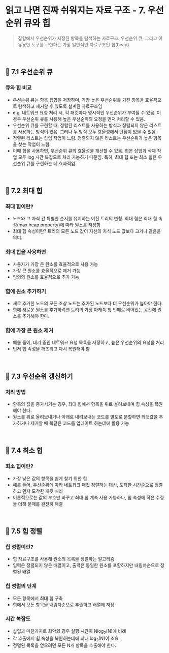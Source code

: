 # 읽고 나면 진짜 쉬워지는 자료 구조 - 7. 우선순위 큐와 힙

> 집합에서 우선순위가 지정된 항목을 탐색하는 자료구조: 우선순위 큐, 그리고 이 유용한 도구를 구현하는 가장 일반적인 자료구조인 힙(heap)

<br/>

## 🔖 7.1 우선순위 큐

### 큐와 힙 비교

- 우선순위 큐는 항목 집합을 저장하며, 가장 높은 우선순위를 가진 항목을 효율적으로 탐색하고 제거할 수 있도록 설계된 자료구조임
- e.g. 네트워크 요청 처리 시, 각 패킷마다 명시적인 우선순위가 부여될 수 있음. 이 경우 우선순위 큐를 사용해 높은 우선순위의 요청을 먼저 처리할 수 있음.
- 우선순위 큐를 구현할 때, 정렬된 리스트를 사용하는 방식과 정렬되지 않은 리스트를 사용하는 방식이 있음. 그러나 두 방식 모두 효율성에서 단점이 있을 수 있음.
- 정렬된 리스트는 삽입 작업이 느림. 정렬되지 않은 리스트는 우선순위가 높은 항목을 찾는 작업이 느림.
- 이때 힙을 사용하면, 우선순위 큐의 효율성을 개선할 수 있음. 힙은 삽입과 삭제 작업 모두 log 시간 복잡도로 처리 가능하기 때문임. 특히, 최대 힙 또는 최소 힙은 우선순위 큐를 구현하는 데 효과적임.

<br/>

## 🔖 7.2 최대 힙

### 최대 힙이란?

- 노드와 그 자식 간 특별한 순서를 유지하는 이진 트리의 변형. 최대 힙은 최대 힙 속성(max heap property)에 따라 원소를 저장함
- 최대 힙 속성이란? 트리의 모든 노드 값이 자신의 자식 노드 값보다 크거나 같음을 의미.

### 최대 힙을 사용하면

- 사용자가 가장 큰 원소를 효율적으로 사용 가능
- 가장 큰 원소를 효율적으로 제거 가능
- 임의의 원소를 효율적으로 추가 가능

### 힙에 원소 추가하기

- 새로 추가한 노드의 모든 조상 노드는 추가된 노드보다 더 우선순위가 높아야 한다.
- 힙에 새로운 원소를 추가하려면 트리의 가장 아래쪽 첫 번째로 비어있는 공간에 원소를 추가해야 한다.

### 힙에 가장 큰 원소 제거

- 예를 들어, 대기 중인 네트워크 요청 목록을 저장하고, 높은 우선순위의 요청을 처리
- 먼저 힙 속성을 깨뜨리고 다시 복원해야 함

<br/>

## 🔖 7.3 우선순위 갱신하기

### 처리 방법

- 항목의 값을 증가시키는 경우, 최대 힙에서 항목을 위로 올려보내며 힙 속성을 복원해야 한다.
- 원소를 위로 올려보내거나 아래로 내려보내는 코드를 별도로 분할하면 최댓값을 추가하거나 제거할 때 똑같은 코드를 업데이트 하는데에 활용 가능

<br/>

## 🔖 7.4 최소 힙

### 최소 힙이란?

- 가장 낮은 값의 항목을 쉽게 찾기 위한 힙
- 예를 들어, 우선순위에 따라 네트워크 패킷 정렬하는 대신, 도착한 시간순으로 정렬하고 먼저 도착한 패킷 처리
- 이론적으로는 값의 부호만 바꾸고 최대 힙 계속 사용 가능하나, 힙 속성에 작은 수정을 더해 문제를 완전히 해결

<br/>

## 🔖 7.5 힙 정렬

### 힙 정렬이란?

- 힙 자료구조를 사용해 원소의 목록을 정렬하는 알고리즘
- 입력은 정렬되지 않은 배열이고, 출력은 동일한 원소를 포함하지만 내림차순으로 정렬된 배열

### 힙 정렬의 단계

- 모든 항목에서 최대 힙 구축
- 힙에서 모든 항목을 내림차순으로 추출하고 배열에 저장

### 시간 복잡도

- 삽입과 마찬가지로 최악의 경우 실행 시간이 Nlog<sub>2</sub>(N)에 비례
- 각 추출에서 힙 속성을 복원하는데에 최대 log<sub>2</sub>(N)이 소요
- 정렬된 목록을 얻으려면 모든 N개 항목을 추출해야 한다.
